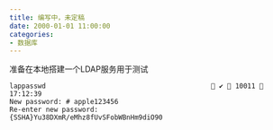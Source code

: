 ```yaml
---
title: 编写中，未定稿
date: 2000-01-01 11:00:00
categories:
- 数据库
---
```




准备在本地搭建一个LDAP服务用于测试

```shell
lappasswd                                          ✔  10011  17:12:39
New password: # apple123456
Re-enter new password:
{SSHA}Yu38DXmR/eMhz8fUvSFobWBnHm9diO90
```

